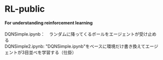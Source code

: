 # RL-public  
#### For understanding reinforcement learning  
DQNSimple.ipynb：　ランダムに降ってくるボールをエージェントが受け止める  
DQNSimple2.ipynb: "DQNSimple.ipynb"をベースに環境だけ書き換えてエージェントが3目並べを学習する（仕掛）  
